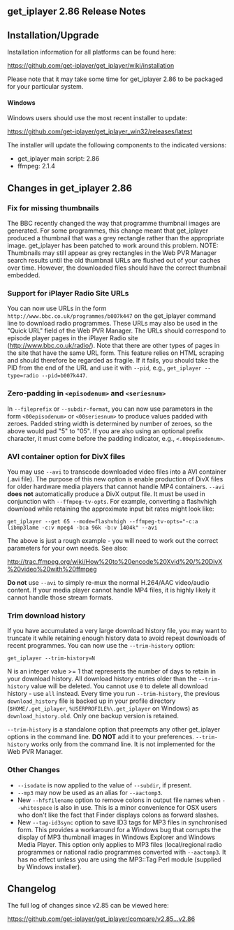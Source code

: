 ## get_iplayer 2.86 Release Notes

## Installation/Upgrade

Installation information for all platforms can be found here:

<https://github.com/get-iplayer/get_iplayer/wiki/installation>

Please note that it may take some time for get_iplayer 2.86 to be packaged for your particular system.

#### Windows

Windows users should use the most recent installer to update:

<https://github.com/get-iplayer/get_iplayer_win32/releases/latest>

The installer will update the following components to the indicated versions:

- get_iplayer main script: 2.86
- ffmpeg: 2.1.4

## Changes in get_iplayer 2.86

### Fix for missing thumbnails

The BBC recently changed the way that programme thumbnail images are generated. For some programmes, this change meant that get_iplayer produced a thumbnail that was a grey rectangle rather than the appropriate image.  get_iplayer has been patched to work around this problem.  NOTE: Thumbnails may still appear as grey rectangles in the Web PVR Manager search results until the old thumbnail URLs are flushed out of your caches over time. However, the downloaded files should have the correct thumbnail embedded.

### Support for iPlayer Radio Site URLs

You can now use URLs in the form `http://www.bbc.co.uk/programmes/b007k447` on the get_iplayer command line to download radio programmes.  These URLs may also be used in the "Quick URL" field of the Web PVR Manager.  The URLs should correspond to episode player pages in the iPlayer Radio site (<http://www.bbc.co.uk/radio/>).  Note that there are other types of pages in the site that have the same URL form.  This feature relies on HTML scraping and should therefore be regarded as fragile.  If it fails, you should take the PID from the end of the URL and use it with `--pid`, e.g., `get_iplayer --type=radio --pid=b007k447`.

### Zero-padding in `<episodenum>` and `<seriesnum>`

In `--fileprefix` or `--subdir-format`, you can now use parameters in the form `<00episodenum>` or `<00seriesnum>` to produce values padded with zeroes. Padded string width is determined by number of zeroes, so the above would pad "5" to "05". If you are also using an optional prefix character, it must come before the padding indicator, e.g., `<.00episodenum>`.

### AVI container option for DivX files

You may use `--avi` to transcode downloaded video files into a AVI container (.avi file).  The purpose of this new option is enable production of DivX files for older hardware media players that cannot handle MP4 containers.  `--avi` **does not** automatically produce a DivX output file.  It must be used in conjunction with `--ffmpeg-tv-opts`.  For example, converting a flashvhigh download while retaining the approximate input bit rates might look like:

    get_iplayer --get 65 --mode=flashvhigh --ffmpeg-tv-opts="-c:a libmp3lame -c:v mpeg4 -b:a 96k -b:v 1404k" --avi

The above is just a rough example - you will need to work out the correct parameters for your own needs.  See also:

<http://trac.ffmpeg.org/wiki/How%20to%20encode%20Xvid%20/%20DivX%20video%20with%20ffmpeg>

**Do not** use `--avi` to simply re-mux the normal H.264/AAC video/audio content.  If your media player cannot handle MP4 files, it is highly likely it cannot handle those stream formats.
### Trim download history

If you have accumulated a very large download history file, you may want to truncate it while retaining enough history data to avoid repeat downloads of recent  programmes.  You can now use the `--trim-history` option:

    get_iplayer --trim-history=N

N is an integer value &gt;= 1 that represents the number of days to retain in your download history.  All download history entries older than the `--trim-history` value will be deleted.  You cannot use `0` to delete all download history - use `all` instead.  Every time you run `--trim-history`, the previous `download_history` file is backed up in your profile directory (`$HOME/.get_iplayer`, `%USERPROFILE%\.get_iplayer` on Windows) as `download_history.old`.  Only one backup version is retained.

`--trim-history` is a standalone option that preempts any other get_iplayer options in the command line.  **DO NOT** add it to your preferences. `--trim-history` works only from the command line.  It is not implemented for the Web PVR Manager.

### Other Changes

- `--isodate` is now applied to the value of `--subdir`, if present.
- `--mp3` may now be used as an alias for `--aactomp3`.
- New `--hfsfilename` option to remove colons in output file names when `--whitespace` is also in use.  This is a minor convenience for OSX users who don't like the fact that Finder displays colons as forward slashes.
- New `--tag-id3sync` option to save ID3 tags for MP3 files in synchronised form.  This provides a workaround for a Windows bug that corrupts the display of MP3 thumbnail images in Windows Explorer and Windows Media Player.  This option only applies to MP3 files (local/regional radio programmes or national radio programmes converted with `--aactomp3`.  It has no effect unless you are using the MP3::Tag Perl module (supplied by Windows installer).

## Changelog

The full log of changes since v2.85 can be viewed here:

<https://github.com/get-iplayer/get_iplayer/compare/v2.85...v2.86>